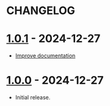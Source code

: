 # CHANGELOG

# [1.0.1](https://github.com/awesomized/crc32fast-lib-rust/compare/1.0.1...1.1.0) - 2024-12-27
- [Improve documentation](https://github.com/awesomized/crc32fast-lib-rust/commit/264b2f3e2e8d94bef85b79ae9891da1bf60e7f52)

# [1.0.0](https://github.com/awesomized/crc32fast-lib-rust/releases/1.0.0) - 2024-12-27
- Initial release.